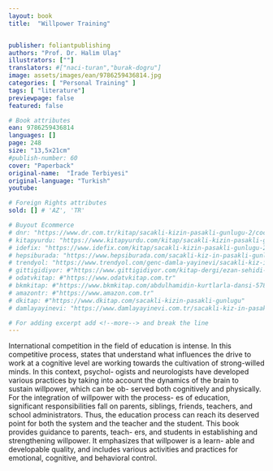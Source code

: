 ```yaml
---
layout: book
title:  "Willpower Training"


publisher: foliantpublishing
authors: "Prof. Dr. Hali̇m Ulaş"
illustrators: [""]
translators: #["naci-turan","burak-dogru"]
image: assets/images/ean/9786259436814.jpg
categories: [ "Personal Training" ]
tags: [ "literature"]
previewpage: false
featured: false

# Book attributes
ean: 9786259436814
languages: []
page: 248
size: "13,5x21cm"
#publish-number: 60
cover: "Paperback"
original-name:  "İrade Terbiyesi"
original-language: "Turkish"
youtube:

# Foreign Rights attributes
sold: [] # 'AZ', 'TR'

# Buyout Ecommerce
# dnr: "https://www.dr.com.tr/kitap/sacakli-kizin-pasakli-gunlugu-2/cocuk-ve-genclik/genclik-10-yas/roman-oyku/urunno=0001893059001"
# kitapyurdu: "https://www.kitapyurdu.com/kitap/sacakli-kizin-pasakli-gunlugu-2-/560122.html&filter_name=Sa%C3%A7akl%C4%B1+K%C4%B1z%27%C4%B1n+Pasakl%C4%B1+G%C3%BCnl%C3%BC%C4%9F%C3%BC+2"
# idefix: "https://www.idefix.com/kitap/sacakli-kizin-pasakli-gunlugu-2/cocuk-ve-genclik/genclik-10-yas/roman-oyku/urunno=0001893059001"
# hepsiburada: "https://www.hepsiburada.com/sacakli-kiz-in-pasakli-gunlugu-2-damla-yayinevi-p-HBV000012ER86"
# trendyol: "https://www.trendyol.com/genc-damla-yayinevi/sacakli-kiz-in-pasakli-gunlugu-2-p-54825777"
# gittigidiyor: #"https://www.gittigidiyor.com/kitap-dergi/ezan-sehidi-adnan-menderes_pdp_732728793"
# odatvkitap: #"https://www.odatvkitap.com.tr"
# bkmkitap: #"https://www.bkmkitap.com/abdulhamidin-kurtlarla-dansi-578226"
# amazontr: #"https://www.amazon.com.tr"
# dkitap: #"https://www.dkitap.com/sacakli-kizin-pasakli-gunlugu"
# damlayayinevi: "https://www.damlayayinevi.com.tr/sacakli-kiz-in-pasakli-gunlugu-2-bu-iste-bi-terslik-var"

# For adding excerpt add <!--more--> and break the line
---
```

International competition in the field of education
is intense. In this competitive process, states that
understand what influences the drive to work at a
cognitive level are working towards the cultivation
of strong-willed minds. In this context, psychol-
ogists and neurologists have developed various
practices by taking into account the dynamics of
the brain to sustain willpower, which can be ob-
served both cognitively and physically.
For the integration of willpower with the process-
es of education, significant responsibilities fall on
parents, siblings, friends, teachers, and school
administrators. Thus, the education process can
reach its deserved point for both the system and
the teacher and the student.
This book provides guidance to parents, teach-
ers, and students in establishing and strengthening
willpower. It emphasizes that willpower is a learn-
able and developable quality, and includes various
activities and practices for emotional, cognitive,
and behavioral control.
<!--more--> 

